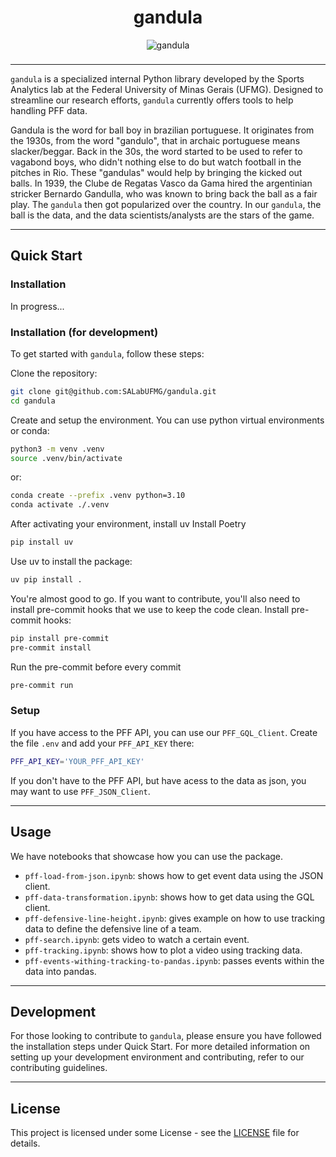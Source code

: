 <div style="text-align: center; padding-bottom: 8px">
    <h1>gandula</h1>
    <img src="https://upload.wikimedia.org/wikipedia/commons/thumb/5/5c/Ball_boy.jpg/1200px-Ball_boy.jpg" alt="gandula" />
</div>

---

`gandula` is a specialized internal Python library developed by the Sports Analytics lab at the Federal University of Minas Gerais (UFMG). Designed to streamline our research efforts, `gandula` currently offers tools to help handling PFF data.

Gandula is the word for ball boy in brazilian portuguese. It originates from the 1930s, from the word "gandulo", that in archaic portuguese means slacker/beggar.
Back in the 30s, the word started to be used to refer to vagabond boys, who didn't nothing else to do but watch football in the pitches in Rio. These "gandulas"
would help by bringing the kicked out balls. In 1939, the Clube de Regatas Vasco da Gama hired the argentinian stricker Bernardo Gandulla, who was known to bring
back the ball as a fair play. The `gandula` then got popularized over the country. In our `gandula`, the ball is the data, and the data scientists/analysts are
the stars of the game.

---

## Quick Start
### Installation
In progress...


### Installation (for development)
To get started with `gandula`, follow these steps:

Clone the repository:
```bash
git clone git@github.com:SALabUFMG/gandula.git
cd gandula
```

Create and setup the environment. You can use python virtual environments or conda:
```bash
python3 -m venv .venv
source .venv/bin/activate
```
or:
```bash
conda create --prefix .venv python=3.10
conda activate ./.venv
```

After activating your environment, install uv
Install Poetry
```bash
pip install uv
```

Use uv to install the package:
```bash
uv pip install .
```

You're almost good to go. If you want to contribute, you'll also need to install pre-commit hooks that we use to keep the code clean.
Install pre-commit hooks:
```bash
pip install pre-commit
pre-commit install
```
Run the pre-commit before every commit
```bash
pre-commit run
```


### Setup

If you have access to the PFF API, you can use our `PFF_GQL_Client`. Create the file `.env` and add your `PFF_API_KEY` there:
```bash
PFF_API_KEY='YOUR_PFF_API_KEY'
```

If you don't have to the PFF API, but have acess to the data as json, you may want to use `PFF_JSON_Client`.

---

## Usage

We have notebooks that showcase how you can use the package.

- `pff-load-from-json.ipynb`: shows how to get event data using the JSON client.
- `pff-data-transformation.ipynb`: shows how to get data using the GQL client.
- `pff-defensive-line-height.ipynb`: gives example on how to use tracking data to define the defensive line of a team.
- `pff-search.ipynb`: gets video to watch a certain event.
- `pff-tracking.ipynb`: shows how to plot a video using tracking data.
- `pff-events-withing-tracking-to-pandas.ipynb`: passes events within the data into pandas.

---

## Development

For those looking to contribute to `gandula`, please ensure you have followed the installation steps under Quick Start. For more detailed information on setting up your development environment and contributing, refer to our contributing guidelines.


---

## License

This project is licensed under some License - see the [LICENSE](LICENSE) file for details.

